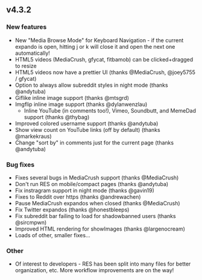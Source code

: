 ## v4.3.2

### New features

- New "Media Browse Mode" for Keyboard Navigation - if the current expando is open, hitting j or k will close it and open the next one automatically!
- HTML5 videos (MediaCrush, gfycat, fitbamob) can be clicked+dragged to resize
- HTML5 videos now have a prettier UI (thanks @MediaCrush, @joey5755 / gfycat)
- Option to always allow subreddit styles in night mode (thanks @andytuba)
- Giflike inline image support (thanks @mtsgrd)
- Imgflip inline image support (thanks @dylanwenzlau)
	- Inline YouTube (in comments too!), Vimeo, Soundbutt, and MemeDad support (thanks @thybag)
- Improved colored username support (thanks @andytuba)
- Show view count on YouTube links (off by default) (thanks @markekraus)
- Change "sort by" in comments just for the current page (thanks @andytuba)

### Bug fixes

- Fixes several bugs in MediaCrush support (thanks @MediaCrush)
- Don't run RES on mobile/compact pages (thanks @andytuba)
- Fix instragram support in night mode (thanks @gavin19)
- Fixes to Reddit over https (thanks @andrewachen)
- Pause MediaCrush expandos when closed (thanks @MediaCrush)
- Fix Twitter expandos (thanks @honestbleeps)
- Fix subreddit bar failing to load for shadowbanned users (thanks @sircmpwn)
- Improved HTML rendering for showImages (thanks @largenocream)
- Loads of other, smaller fixes...

### Other

- Of interest to developers - RES has been split into many files for better organization, etc. More workflow improvements are on the way!
